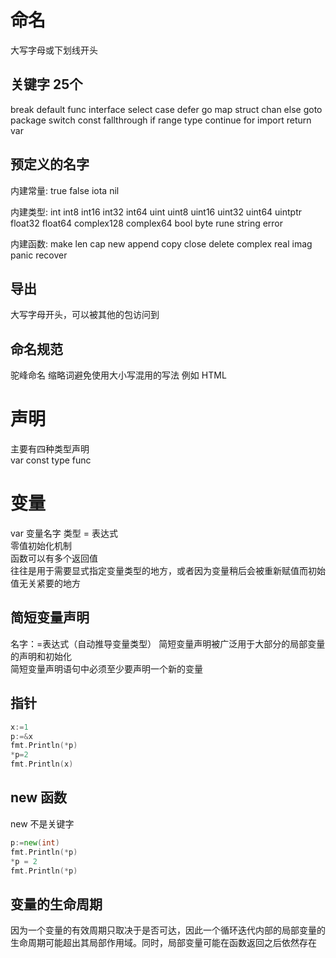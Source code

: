 # 命名
大写字母或下划线开头

## 关键字 25个
break      default       func     interface   select
case       defer         go       map         struct
chan       else          goto     package     switch
const      fallthrough   if       range       type
continue   for           import   return      var

## 预定义的名字
内建常量: true false iota nil

内建类型: int int8 int16 int32 int64
          uint uint8 uint16 uint32 uint64 uintptr
          float32 float64 complex128 complex64
          bool byte rune string error

内建函数: make len cap new append copy close delete
          complex real imag
          panic recover

## 导出
大写字母开头，可以被其他的包访问到

## 命名规范
驼峰命名
缩略词避免使用大小写混用的写法 例如 HTML

# 声明
主要有四种类型声明  
var const type func

# 变量  
var 变量名字 类型 = 表达式  
零值初始化机制  
函数可以有多个返回值    
往往是用于需要显式指定变量类型的地方，或者因为变量稍后会被重新赋值而初始值无关紧要的地方    

## 简短变量声明
名字：=表达式（自动推导变量类型）
简短变量声明被广泛用于大部分的局部变量的声明和初始化    
简短变量声明语句中必须至少要声明一个新的变量    
## 指针
```go
x:=1
p:=&x
fmt.Println(*p)
*p=2
fmt.Println(x)
```

## new 函数 
new 不是关键字
```go
p:=new(int)
fmt.Println(*p)
*p = 2
fmt.Println(*p)

```
## 变量的生命周期
因为一个变量的有效周期只取决于是否可达，因此一个循环迭代内部的局部变量的生命周期可能超出其局部作用域。同时，局部变量可能在函数返回之后依然存在  

